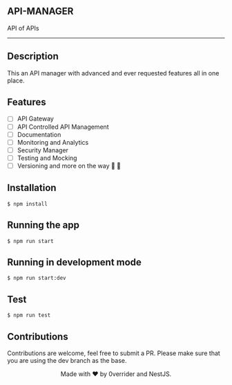 ## API-MANAGER

API of APIs

---

## Description

This an API manager with advanced and ever requested features all in one place.

## Features

- [ ] API Gateway
- [ ] API Controlled API Management
- [ ] Documentation
- [ ] Monitoring and Analytics
- [ ] Security Manager
- [ ] Testing and Mocking
- [ ] Versioning and more on the way :tada: :tada:

## Installation

```
$ npm install
```

## Running the app

```
$ npm run start
```

## Running in development mode

```
$ npm run start:dev
```

## Test

```
$ npm run test
```

## Contributions

Contributions are welcome, feel free to submit a PR. Please make sure that you are using the dev branch as the base.

<p align="center">
  Made with ❤️ by 0verrider and NestJS.
</p>